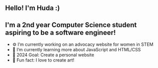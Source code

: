 ## Hello! I'm Huda :)
## I'm a 2nd year Computer Science student aspiring to be a software engineer!

- ⚙️ I’m currently working on an advocacy website for women in STEM
- 🌱 I’m currently learning more about JavaScript and HTML/CSS
- 🌟 2024 Goal: Create a personal website
- 🌸 Fun fact: I love to create art!


